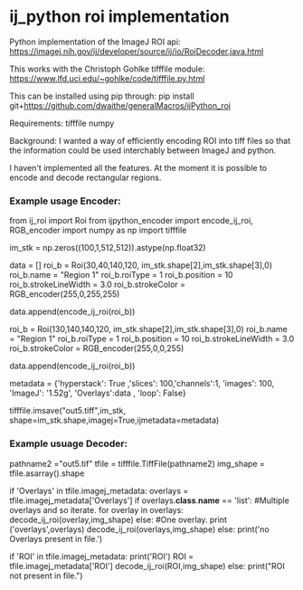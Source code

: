 # ij_python roi implementation

Python implementation of the ImageJ ROI api:
https://imagej.nih.gov/ij/developer/source/ij/io/RoiDecoder.java.html

This works with the Christoph Gohlke tifffile module:
https://www.lfd.uci.edu/~gohlke/code/tifffile.py.html

This can be installed using pip through:
pip install git+https://github.com/dwaithe/generalMacros/ijPython_roi

Requirements:
tifffile
numpy

Background:
I wanted a way of efficiently encoding ROI into tiff files so that the information could be used interchably between ImageJ and python.

I haven't implemented all the features. At the moment it is possible to encode and decode rectangular regions.




### Example usage Encoder:

from ij_roi import Roi
from ijpython_encoder import encode_ij_roi, RGB_encoder
import numpy as np
import tifffile

im_stk = np.zeros((100,1,512,512)).astype(np.float32)


data = []
roi_b = Roi(30,40,140,120, im_stk.shape[2],im_stk.shape[3],0)
roi_b.name = "Region 1"
roi_b.roiType = 1
roi_b.position = 10
roi_b.strokeLineWidth = 3.0
roi_b.strokeColor = RGB_encoder(255,0,255,255)

data.append(encode_ij_roi(roi_b))

roi_b = Roi(130,140,140,120, im_stk.shape[2],im_stk.shape[3],0)
roi_b.name = "Region 1"
roi_b.roiType = 1
roi_b.position = 10
roi_b.strokeLineWidth = 3.0
roi_b.strokeColor = RGB_encoder(255,0,0,255)


data.append(encode_ij_roi(roi_b))

metadata = {'hyperstack': True ,'slices': 100,'channels':1, 'images': 100, 'ImageJ': '1.52g', 'Overlays':data , 'loop': False}


tifffile.imsave("out5.tiff",im_stk, shape=im_stk.shape,imagej=True,ijmetadata=metadata)





### Example usuage Decoder:

pathname2 ="out5.tif"
tfile = tifffile.TiffFile(pathname2)
img_shape = tfile.asarray().shape


if 'Overlays' in tfile.imagej_metadata:
    overlays = tfile.imagej_metadata['Overlays']
    if overlays.__class__.__name__ == 'list':
        #Multiple overlays and so iterate.
        for overlay in overlays:
            decode_ij_roi(overlay,img_shape)
    else:
        #One overlay.
        print ('overlays',overlays)
        decode_ij_roi(overlays,img_shape)
else:
    print('no Overlays present in file.')

if 'ROI' in tfile.imagej_metadata:
    print('ROI')
    ROI = tfile.imagej_metadata['ROI']
    decode_ij_roi(ROI,img_shape)
else:
    print("ROI not present in file.")
    
